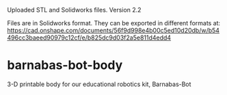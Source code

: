 Uploaded STL and Solidworks files.  Version 2.2

Files are in Solidworks format.  They can be exported in different formats at: https://cad.onshape.com/documents/56f9d998e4b00c5ed10d20db/w/b54496cc3baeed90979c12cf/e/b825dc9d03f2a5e811d4edd4

# barnabas-bot-body
3-D printable body for our educational robotics kit, Barnabas-Bot

